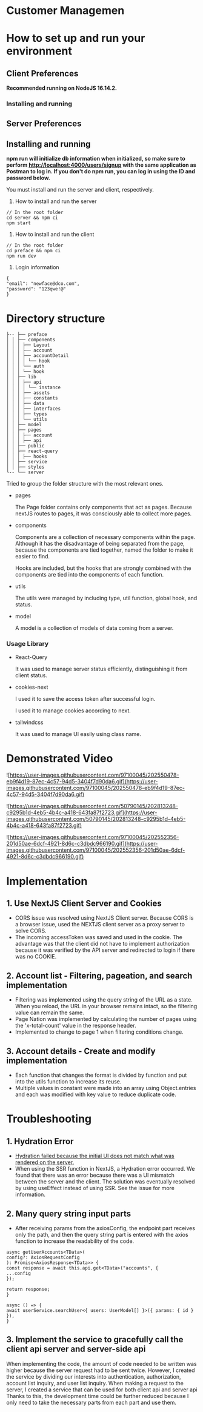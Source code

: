 # Customer Managemen
# How to set up and run your environment
## Client Preferences

**Recommended running on NodeJS 16.14.2.**

### Installing and running

## Server Preferences

## Installing and running

**npm run will initialize db information when initialized, so make sure to perform [http://localhost:4000/users/signup](http://localhost:4000/users/signup) with the same application as Postman to log in. If you don't do npm run, you can log in using the ID and password below.**

You must install and run the server and client, respectively.

1. How to install and run the server

```
// In the root folder
cd server && npm ci
npm start

```

1. How to install and run the client

```
// In the root folder
cd preface && npm ci
npm run dev

```

1. Login information

```
{
"email": "newface@dco.com",
"password": "123qwe!@"
}

```

# Directory structure

```
├-- ├── preface
│ │ ├── components
│ │ │ ├── Layout
│ │ │ ├── account
│ │ │ ├── accountDetail
│ │ │ │ └── hook
│ │ │ └── auth
│ │ │ └── hook
│ │ ├── lib
│ │ │ ├── api
│ │ │ │ └── instance
│ │ │ ├── assets
│ │ │ ├── constants
│ │ │ ├── data
│ │ │ ├── interfaces
│ │ │ ├── types
│ │ │ └── utils
│ │ ├── model
│ │ ├── pages
│ │ │ ├── account
│ │ │ ├── api
│ │ ├── public
│ │ ├── react-query
│ │ │ ├── hooks
│ │ ├── service
│ │ ├── styles
└-- └── server

```

Tried to group the folder structure with the most relevant ones.

- pages
    
    The Page folder contains only components that act as pages. Because nextJS routes to pages, it was consciously able to collect more pages.
    
- components
    
    Components are a collection of necessary components within the page. Although it has the disadvantage of being separated from the page, because the components are tied together, named the folder to make it easier to find.
    
    Hooks are included, but the hooks that are strongly combined with the components are tied into the components of each function.
    
- utils
    
    The utils were managed by including type, util function, global hook, and status.
    
- model
    
    A model is a collection of models of data coming from a server.
    

### Usage Library

- React-Query
    
    It was used to manage server status efficiently, distinguishing it from client status.
    
- cookies-next
    
    I used it to save the access token after successful login.
    
    I used it to manage cookies according to next.
    
- tailwindcss
    
    It was used to manage UI easily using class name.
    

# Demonstrated Video

![https://user-images.githubusercontent.com/97100045/202550478-eb9f4d19-87ec-4c57-94d5-3404f7d90da6.gif](https://user-images.githubusercontent.com/97100045/202550478-eb9f4d19-87ec-4c57-94d5-3404f7d90da6.gif)

![https://user-images.githubusercontent.com/50790145/202813248-c9295b1d-4eb5-4b4c-a418-643fa87f2723.gif](https://user-images.githubusercontent.com/50790145/202813248-c9295b1d-4eb5-4b4c-a418-643fa87f2723.gif)

![https://user-images.githubusercontent.com/97100045/202552356-201d50ae-6dcf-4921-8d6c-c3dbdc966190.gif](https://user-images.githubusercontent.com/97100045/202552356-201d50ae-6dcf-4921-8d6c-c3dbdc966190.gif)

# Implementation

## 1. Use NextJS Client Server and Cookies

- CORS issue was resolved using NextJS Client server. Because CORS is a browser issue, used the NEXTJS client server as a proxy server to solve CORS.
- The incoming accessToken was saved and used in the cookie. The advantage was that the client did not have to implement authorization because it was verified by the API server and redirected to login if there was no COOKIE.

## 2. Account list - Filtering, pageation, and search implementation

- Filtering was implemented using the query string of the URL as a state. When you reload, the URL in your browser remains intact, so the filtering value can remain the same.
- Page Nation was implemented by calculating the number of pages using the 'x-total-count' value in the response header.
- Implemented to change to page 1 when filtering conditions change.

## 3. Account details - Create and modify implementation

- Each function that changes the format is divided by function and put into the utils function to increase its reuse.
- Multiple values in constant were made into an array using Object.entries and each was modified with key value to reduce duplicate code.

# Troubleshooting

## 1. Hydration Error

- [Hydration failed because the initial UI does not match what was rendered on the server.](https://github.com/wanted-pre-onboarding-fe-7th-team-4/pre-onboarding-7th-3-2-4/issues/31)
- When using the SSR function in NextJS, a Hydration error occurred. We found that there was an error because there was a UI mismatch between the server and the client. The solution was eventually resolved by using useEffect instead of using SSR. See the issue for more information.

## 2. Many query string input parts

- After receiving params from the axiosConfig, the endpoint part receives only the path, and then the query string part is entered with the axios function to increase the readability of the code.

```
async getUserAccounts<TData>(
config?: AxiosRequestConfig
): Promise<AxiosResponse<TData>> {
const response = await this.api.get<TData>("accounts", {
...config
});

return response;
}

async () => {
await userService.searchUser<{ users: UserModel[] }>({ params: { id } }),
}

```

## 3. Implement the service to gracefully call the client api server and server-side api

When implementing the code, the amount of code needed to be written was higher because the server request had to be sent twice. However, I created the service by dividing our interests into authentication, authorization, account list inquiry, and user list inquiry. When making a request to the server, I created a service that can be used for both client api and server api Thanks to this, the development time could be further reduced because I only need to take the necessary parts from each part and use them.
